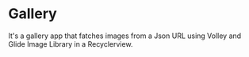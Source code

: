 # Gallery
It's a gallery app that fatches images from a Json URL using Volley and Glide Image Library in a Recyclerview.
